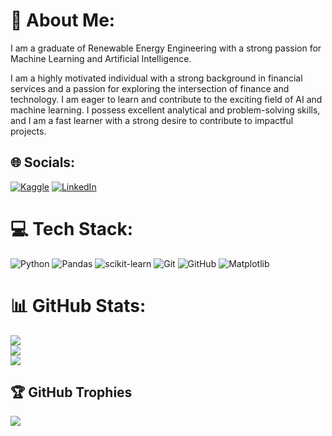 # 💫 About Me:
I am a graduate of Renewable Energy Engineering with a strong passion for Machine Learning and Artificial Intelligence. 

I am a highly motivated individual with a strong background in financial services and a passion for exploring the intersection of finance and technology. I am eager to learn and contribute to the exciting field of AI and machine learning. I possess excellent analytical and problem-solving skills, and I am a fast learner with a strong desire to contribute to impactful projects.


## 🌐 Socials:
[![Kaggle](https://img.shields.io/badge/Kaggle-20BEFF?style=plastic&logo=Kaggle&logoColor=white)](https://www.kaggle.com/ranmia)
[![LinkedIn](https://img.shields.io/badge/LinkedIn-%230077B5.svg?logo=linkedin&logoColor=white)](https://www.linkedin.com/in/ranmia/)


# 💻 Tech Stack:
![Python](https://img.shields.io/badge/python-3670A0?style=plastic&logo=python&logoColor=ffdd54) ![Pandas](https://img.shields.io/badge/pandas-%23150458.svg?style=plastic&logo=pandas&logoColor=white) ![scikit-learn](https://img.shields.io/badge/scikit--learn-%23F7931E.svg?style=plastic&logo=scikit-learn&logoColor=white)  ![Git](https://img.shields.io/badge/git-%23F05033.svg?style=plastic&logo=git&logoColor=white) ![GitHub](https://img.shields.io/badge/github-%23121011.svg?style=plastic&logo=github&logoColor=white) ![Matplotlib](https://img.shields.io/badge/Matplotlib-%23ffffff.svg?style=plastic&logo=Matplotlib&logoColor=black) 

# 📊 GitHub Stats:
![](https://github-readme-stats.vercel.app/api?username=itsrummmy&show_icons=true&theme=noctis_minimus)<br/>
![](https://github-readme-streak-stats.herokuapp.com/?username=itsrummmy&theme=noctis_minimus)<br/>
![](https://github-readme-stats.vercel.app/api/top-langs/?username=itsrummmy&theme=github_dark_dimmed&hide_border=false&include_all_commits=false&count_private=false&layout=compact)


## 🏆 GitHub Trophies
![](https://github-profile-trophy.vercel.app/?username=itsrummmy&theme=nord&no-frame=false&no-bg=true&margin-w=4)

<!-- Proudly created with GPRM ( https://gprm.itsvg.in ) -->
